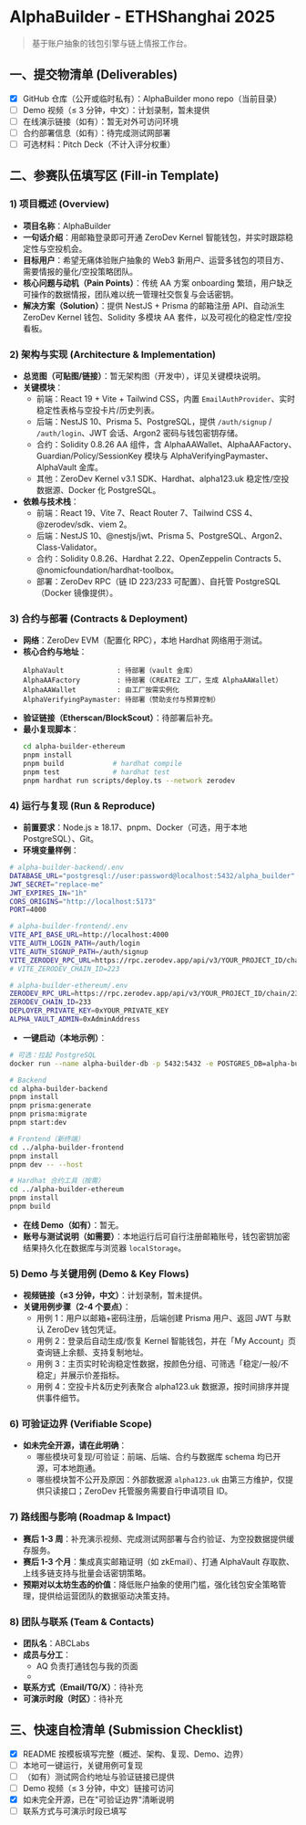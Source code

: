 # AlphaBuilder - ETHShanghai 2025

> 基于账户抽象的钱包引擎与链上情报工作台。

## 一、提交物清单 (Deliverables)

- [x] GitHub 仓库（公开或临时私有）：AlphaBuilder mono repo（当前目录）
- [ ] Demo 视频（≤ 3 分钟，中文）：计划录制，暂未提供
- [ ] 在线演示链接（如有）：暂无对外可访问环境
- [ ] 合约部署信息（如有）：待完成测试网部署
- [ ] 可选材料：Pitch Deck（不计入评分权重）

## 二、参赛队伍填写区 (Fill-in Template)

### 1) 项目概述 (Overview)

- **项目名称**：AlphaBuilder
- **一句话介绍**：用邮箱登录即可开通 ZeroDev Kernel 智能钱包，并实时跟踪稳定性与空投机会。
- **目标用户**：希望无痛体验账户抽象的 Web3 新用户、运营多钱包的项目方、需要情报的量化/空投策略团队。
- **核心问题与动机（Pain Points）**：传统 AA 方案 onboarding 繁琐，用户缺乏可操作的数据情报，团队难以统一管理社交恢复与会话密钥。
- **解决方案（Solution）**：提供 NestJS + Prisma 的邮箱注册 API、自动派生 ZeroDev Kernel 钱包、Solidity 多模块 AA 套件，以及可视化的稳定性/空投看板。

### 2) 架构与实现 (Architecture & Implementation)

- **总览图（可贴图/链接）**：暂无架构图（开发中），详见关键模块说明。
- **关键模块**：
  - 前端：React 19 + Vite + Tailwind CSS，内置 `EmailAuthProvider`、实时稳定性表格与空投卡片/历史列表。
  - 后端：NestJS 10、Prisma 5、PostgreSQL，提供 `/auth/signup` / `/auth/login`、JWT 会话、Argon2 密码与钱包密钥存储。
  - 合约：Solidity 0.8.26 AA 组件，含 AlphaAAWallet、AlphaAAFactory、Guardian/Policy/SessionKey 模块与 AlphaVerifyingPaymaster、AlphaVault 金库。
  - 其他：ZeroDev Kernel v3.1 SDK、Hardhat、alpha123.uk 稳定性/空投数据源、Docker 化 PostgreSQL。
- **依赖与技术栈**：
  - 前端：React 19、Vite 7、React Router 7、Tailwind CSS 4、@zerodev/sdk、viem 2。
  - 后端：NestJS 10、@nestjs/jwt、Prisma 5、PostgreSQL、Argon2、Class-Validator。
  - 合约：Solidity 0.8.26、Hardhat 2.22、OpenZeppelin Contracts 5、@nomicfoundation/hardhat-toolbox。
  - 部署：ZeroDev RPC（链 ID 223/233 可配置）、自托管 PostgreSQL（Docker 镜像提供）。

### 3) 合约与部署 (Contracts & Deployment)

- **网络**：ZeroDev EVM（配置化 RPC），本地 Hardhat 网络用于测试。
- **核心合约与地址**：
  ```
  AlphaVault             : 待部署（vault 金库）
  AlphaAAFactory         : 待部署（CREATE2 工厂，生成 AlphaAAWallet）
  AlphaAAWallet          : 由工厂按需实例化
  AlphaVerifyingPaymaster: 待部署（赞助支付与预算控制）
  ```
- **验证链接（Etherscan/BlockScout）**：待部署后补充。
- **最小复现脚本**：
  ```bash
  cd alpha-builder-ethereum
  pnpm install
  pnpm build            # hardhat compile
  pnpm test             # hardhat test
  pnpm hardhat run scripts/deploy.ts --network zerodev
  ```

### 4) 运行与复现 (Run & Reproduce)

- **前置要求**：Node.js ≥ 18.17、pnpm、Docker（可选，用于本地 PostgreSQL）、Git。
- **环境变量样例**：

```bash
# alpha-builder-backend/.env
DATABASE_URL="postgresql://user:password@localhost:5432/alpha_builder"
JWT_SECRET="replace-me"
JWT_EXPIRES_IN="1h"
CORS_ORIGINS="http://localhost:5173"
PORT=4000

# alpha-builder-frontend/.env
VITE_API_BASE_URL=http://localhost:4000
VITE_AUTH_LOGIN_PATH=/auth/login
VITE_AUTH_SIGNUP_PATH=/auth/signup
VITE_ZERODEV_RPC_URL=https://rpc.zerodev.app/api/v3/YOUR_PROJECT_ID/chain/223
# VITE_ZERODEV_CHAIN_ID=223

# alpha-builder-ethereum/.env
ZERODEV_RPC_URL=https://rpc.zerodev.app/api/v3/YOUR_PROJECT_ID/chain/233
ZERODEV_CHAIN_ID=233
DEPLOYER_PRIVATE_KEY=0xYOUR_PRIVATE_KEY
ALPHA_VAULT_ADMIN=0xAdminAddress
```

- **一键启动（本地示例）**：

```bash
# 可选：拉起 PostgreSQL
docker run --name alpha-builder-db -p 5432:5432 -e POSTGRES_DB=alpha-builder-db -e POSTGRES_USER=user -e POSTGRES_PASSWORD=password postgres:16

# Backend
cd alpha-builder-backend
pnpm install
pnpm prisma:generate
pnpm prisma:migrate
pnpm start:dev

# Frontend（新终端）
cd ../alpha-builder-frontend
pnpm install
pnpm dev -- --host

# Hardhat 合约工具（按需）
cd ../alpha-builder-ethereum
pnpm install
pnpm build
```

- **在线 Demo（如有）**：暂无。
- **账号与测试说明（如需要）**：本地运行后可自行注册邮箱账号，钱包密钥加密结果持久化在数据库与浏览器 `localStorage`。

### 5) Demo 与关键用例 (Demo & Key Flows)

- **视频链接（≤3 分钟，中文）**：计划录制，暂未提供。
- **关键用例步骤（2-4 个要点）**：
  - 用例 1：用户以邮箱+密码注册，后端创建 Prisma 用户、返回 JWT 与默认 ZeroDev 钱包凭证。
  - 用例 2：登录后自动生成/恢复 Kernel 智能钱包，并在「My Account」页查询链上余额、支持复制地址。
  - 用例 3：主页实时轮询稳定性数据，按颜色分组、可筛选「稳定/一般/不稳定」并展示价差指标。
  - 用例 4：空投卡片&历史列表聚合 alpha123.uk 数据源，按时间排序并提供事件细节。

### 6) 可验证边界 (Verifiable Scope)

- **如未完全开源，请在此明确**：
  - 哪些模块可复现/可验证：前端、后端、合约与数据库 schema 均已开源，可本地跑通。
  - 哪些模块暂不公开及原因：外部数据源 `alpha123.uk` 由第三方维护，仅提供只读接口；ZeroDev 托管服务需要自行申请项目 ID。

### 7) 路线图与影响 (Roadmap & Impact)

- **赛后 1-3 周**：补充演示视频、完成测试网部署与合约验证、为空投数据提供缓存服务。
- **赛后 1-3 个月**：集成真实邮箱证明（如 zkEmail）、打通 AlphaVault 存取款、上线多链支持与批量会话密钥策略。
- **预期对以太坊生态的价值**：降低账户抽象的使用门槛，强化钱包安全策略管理，提供给运营团队的数据驱动决策支持。

### 8) 团队与联系 (Team & Contacts)

- **团队名**：ABCLabs
- **成员与分工**：
  - AQ 负责打通钱包与我的页面
  - 
- **联系方式（Email/TG/X）**：待补充
- **可演示时段（时区）**：待补充

## 三、快速自检清单 (Submission Checklist)

- [x] README 按模板填写完整（概述、架构、复现、Demo、边界）
- [ ] 本地可一键运行，关键用例可复现
- [ ] （如有）测试网合约地址与验证链接已提供
- [ ] Demo 视频（≤ 3 分钟，中文）链接可访问
- [x] 如未完全开源，已在"可验证边界"清晰说明
- [ ] 联系方式与可演示时段已填写

